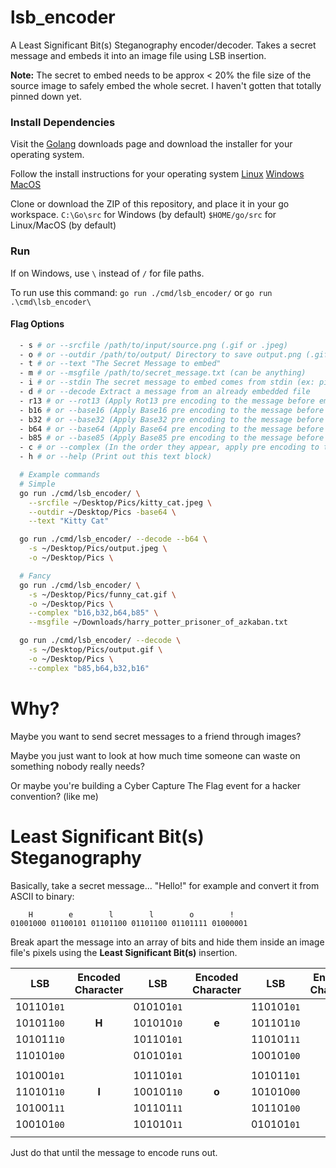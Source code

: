 # lsb_encoder
A Least Significant Bit(s) Steganography encoder/decoder. Takes a secret message and embeds it into an image file using LSB insertion. 

**Note:** The secret to embed needs to be approx < 20% the file size of the source image to safely embed the whole secret. I haven't gotten that totally pinned down yet.

### Install Dependencies
Visit the [Golang](https://golang.org/dl/) downloads page and download the installer for your operating 
system.

Follow the install instructions for your operating system
[Linux](https://golang.org/doc/install#tarball)
[Windows](https://golang.org/doc/install#windows)
[MacOS](https://golang.org/doc/install#macos)

Clone or download the ZIP of this repository, and place it in your go workspace.
`C:\Go\src` for Windows (by default)
`$HOME/go/src` for Linux/MacOS (by default)

### Run
If on Windows, use `\` instead of `/` for file paths.

To run use this command:
`go run ./cmd/lsb_encoder/` or `go run .\cmd\lsb_encoder\`
#### Flag Options
```sh
  - s # or --srcfile /path/to/input/source.png (.gif or .jpeg)
  - o # or --outdir /path/to/output/ Directory to save output.png (.gif or .jpeg)
  - t # or --text "The Secret Message to embed"
  - m # or --msgfile /path/to/secret_message.txt (can be anything)
  - i # or --stdin The secret message to embed comes from stdin (ex: pipe command)
  - d # or --decode Extract a message from an already embedded file
  - r13 # or --rot13 (Apply Rot13 pre encoding to the message before embedding)
  - b16 # or --base16 (Apply Base16 pre encoding to the message before embedding)
  - b32 # or --base32 (Apply Base32 pre encoding to the message before embedding)
  - b64 # or --base64 (Apply Base64 pre encoding to the message before embedding)
  - b85 # or --base85 (Apply Base85 pre encoding to the message before embedding)
  - c # or --complex (In the order they appear, apply pre encoding to the message before embedding)
  - h # or --help (Print out this text block)

  # Example commands
  # Simple
  go run ./cmd/lsb_encoder/ \
    --srcfile ~/Desktop/Pics/kitty_cat.jpeg \
    --outdir ~/Desktop/Pics -base64 \
    --text "Kitty Cat"

  go run ./cmd/lsb_encoder/ --decode --b64 \
    -s ~/Desktop/Pics/output.jpeg \
    -o ~/Desktop/Pics \

  # Fancy
  go run ./cmd/lsb_encoder/ \
    -s ~/Desktop/Pics/funny_cat.gif \
    -o ~/Desktop/Pics \
    --complex "b16,b32,b64,b85" \
    --msgfile ~/Downloads/harry_potter_prisoner_of_azkaban.txt

  go run ./cmd/lsb_encoder/ --decode \
    -s ~/Desktop/Pics/output.gif \
    -o ~/Desktop/Pics \
    --complex "b85,b64,b32,b16"
```

# Why?
Maybe you want to send secret messages to a friend through images?

Maybe you just want to look at how much time someone can waste on something nobody really needs?

Or maybe you're building a Cyber Capture The Flag event for a hacker convention? (like me)

# Least Significant Bit(s) Steganography
Basically, take a secret message... "Hello!" for example and convert it from ASCII to binary:
```
    H        e        l        l        o        !
01001000 01100101 01101100 01101100 01101111 01000001
```
Break apart the message into an array of bits and hide them inside an image file's pixels using the **Least Significant Bit(s)** insertion.

| LSB      | Encoded Character | LSB      | Encoded Character | LSB      | Encoded Character |
|----------|:-----------------:|----------|:-----------------:|----------|:-----------------:|
|101101`01`|                   |010101`01`|                   |110101`01`|                   |
|101011`00`|       **H**       |101010`10`|       **e**       |101101`10`|       **l**       |
|101011`10`|                   |101101`01`|                   |110101`11`|                   |
|110101`00`|                   |010101`01`|                   |100101`00`|                   |
|||||||
|101001`01`|                   |101101`01`|                   |101011`01`|                   |
|110101`10`|       **l**       |100101`10`|       **o**       |101010`00`|       **!**       |
|101001`11`|                   |101101`11`|                   |101101`00`|                   |
|100101`00`|                   |101010`11`|                   |010101`01`|                   |
|||||||

Just do that until the message to encode runs out.

